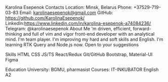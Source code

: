 Karolina Esepenok
Contacts
Location: Minsk, Belarus
Phone: +37529-719-03-83
Email: karolinaesepenok@gmail.com
GitHub: https://github.com/KarolinaEsepenok/
LinkedIn:https://www.linkedin.com/in/karolina-esepenok-a74084236/
Telegram: @karolinaesepenok
About Me
'm driven, efficient, forward-thinking and full of vim and vigor front-end developer with an analytical mind. I'm team player. I'm improving my hard and soft skills and English. I'm learning RTK Query and Node.js now. Open to your suggestions

Skills
HTML
CSS
JS/TS
React/Redux
Git/GitHub
Bootstrap, Material-UI
Figma

Education
University: BGMU, pharmasist
Courses:
IT-INKUBATOR
English
A2
